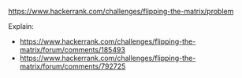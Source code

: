 https://www.hackerrank.com/challenges/flipping-the-matrix/problem

Explain:
- https://www.hackerrank.com/challenges/flipping-the-matrix/forum/comments/185493
- https://www.hackerrank.com/challenges/flipping-the-matrix/forum/comments/792725
